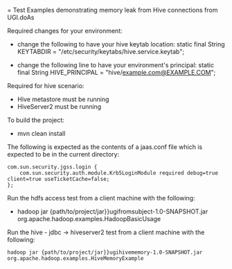 = Test Examples demonstrating memory leak from Hive connections from UGI.doAs

Required changes for your environment:

* change the following to have your hive keytab location:
static final String KEYTABDIR = "/etc/security/keytabs/hive.service.keytab";

* change the following line to have your environment's principal:
static final String HIVE_PRINCIPAL = "hive/example.com@EXAMPLE.COM";

Required for hive scenario:

* Hive metastore must be running
* HiveServer2 must be running

To build the project:

* mvn clean install

The following is expected as the contents of a jaas.conf file which is expected to be in the current directory:

    com.sun.security.jgss.login {
        com.sun.security.auth.module.Krb5LoginModule required debug=true client=true useTicketCache=false;
    };

Run the hdfs access test from a client machine with the following:

* hadoop jar {path/to/project/jar}}ugifromsubject-1.0-SNAPSHOT.jar org.apache.hadoop.examples.HadoopBasicUsage

Run the hive - jdbc -> hiveserver2 test from a client machine with the following:

    hadoop jar {path/to/project/jar}}ugihivememory-1.0-SNAPSHOT.jar org.apache.hadoop.examples.HiveMemoryExample
